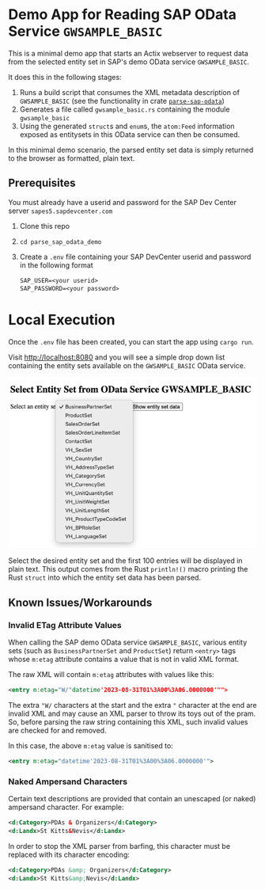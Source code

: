 # Demo App for Reading SAP OData Service `GWSAMPLE_BASIC`

This is a minimal demo app that starts an Actix webserver to request data from the selected entity set in SAP's demo OData service `GWSAMPLE_BASIC`.

It does this in the following stages:

1. Runs a build script that consumes the XML metadata description of `GWSAMPLE_BASIC` (see the functionality in crate [`parse-sap-odata`](https://crates.io/crates/parse-sap-odata))
1. Generates a file called `gwsample_basic.rs` containing the module `gwsample_basic`
2. Using the generated `struct`s and `enum`s, the `atom:Feed` information exposed as entitysets in this OData service can then be consumed.

In this minimal demo scenario, the parsed entity set data is simply returned to the browser as formatted, plain text.

## Prerequisites

You must already have a userid and password for the SAP Dev Center server `sapes5.sapdevcenter.com`

1. Clone this repo
2. `cd parse_sap_odata_demo`
3. Create a `.env` file containing your SAP DevCenter userid and password in the following format

   ```
   SAP_USER=<your userid>
   SAP_PASSWORD=<your password>
   ```

# Local Execution

Once the `.env` file has been created, you can start the app using `cargo run`.

Visit <http://localhost:8080> and you will see a simple drop down list containing the entity sets available on the `GWSAMPLE_BASIC` OData service.

![Start screen](./img/start_screen.png)

Select the desired entity set and the first 100 entries will be displayed in plain text.
This output comes from the Rust `println!()` macro printing the Rust `struct` into which the entity set data has been parsed.

## Known Issues/Workarounds

### Invalid ETag Attribute Values

When calling the SAP demo OData service `GWSAMPLE_BASIC`, various entity sets (such as `BusinessPartnerSet` and `ProductSet`) return `<entry>` tags whose `m:etag` attribute contains a value that is not in valid XML format.

The raw XML will contain `m:etag` attributes with values like this:

```xml
<entry m:etag="W/"datetime'2023-08-31T01%3A00%3A06.0000000'"">
```

The extra `"W/` characters at the start and the extra `"` character at the end are invalid XML and may cause an XML parser to throw its toys out of the pram.
So, before parsing the raw string containing this XML, such invalid values are checked for and removed.

In this case, the above `m:etag` value is sanitised to:

```xml
<entry m:etag="datetime'2023-08-31T01%3A00%3A06.0000000'">
```

### Naked Ampersand Characters

Certain text descriptions are provided that contain an unescaped (or naked) ampersand character.
For example:

```xml
<d:Category>PDAs & Organizers</d:Category>
<d:Landx>St Kitts&Nevis</d:Landx>
```

In order to stop the XML parser from barfing, this character must be replaced with its character encoding:

```xml
<d:Category>PDAs &amp; Organizers</d:Category>
<d:Landx>St Kitts&amp;Nevis</d:Landx>
```
